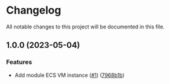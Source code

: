 # Changelog

All notable changes to this project will be documented in this file.

## 1.0.0 (2023-05-04)


### Features

* Add module ECS VM instance ([#1](https://github.com/cloud-labs-infra/terraform-huaweicloud-ecs/issues/1)) ([7968b1b](https://github.com/cloud-labs-infra/terraform-huaweicloud-ecs/commit/7968b1b9e76865bc15b468ef64b1ba0e37b69552))
